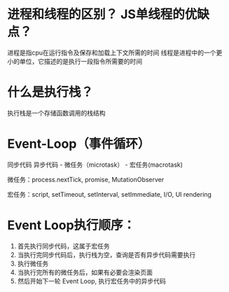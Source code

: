 # 进程和线程的区别？  JS单线程的优缺点？
进程是指cpu在运行指令及保存和加载上下文所需的时间
线程是进程中的一个更小的单位，它描述的是执行一段指令所需要的时间



# 什么是执行栈？
执行栈是一个存储函数调用的栈结构


# Event-Loop（事件循环）
同步代码
异步代码  - 微任务（microtask）  - 宏任务(macrotask)

微任务：process.nextTick, promise, MutationObserver

宏任务：script, setTimeout, setInterval, setImmediate, I/O, UI rendering


# Event Loop执行顺序：
1. 首先执行同步代码，这属于宏任务
2. 当执行完同步代码后，执行栈为空，查询是否有异步代码需要执行
3. 执行微任务
4. 当执行完所有的微任务后，如果有必要会渲染页面
5. 然后开始下一轮 Event Loop, 执行宏任务中的异步代码